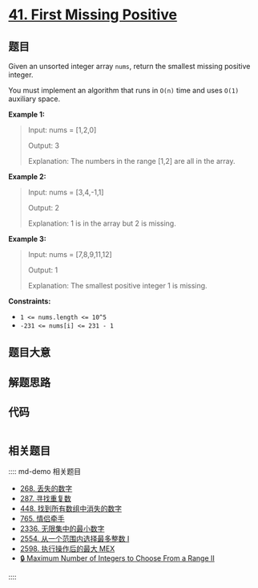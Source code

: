 # [41. First Missing Positive](https://leetcode.com/problems/first-missing-positive/)

## 题目

Given an unsorted integer array `nums`, return the smallest missing positive
integer.

You must implement an algorithm that runs in `O(n)` time and uses `O(1)`
auxiliary space.

**Example 1:**

> Input: nums = [1,2,0]
>
> Output: 3
>
> Explanation: The numbers in the range [1,2] are all in the array.

**Example 2:**

> Input: nums = [3,4,-1,1]
>
> Output: 2
>
> Explanation: 1 is in the array but 2 is missing.

**Example 3:**

> Input: nums = [7,8,9,11,12]
>
> Output: 1
>
> Explanation: The smallest positive integer 1 is missing.

**Constraints:**

- `1 <= nums.length <= 10^5`
- `-231 <= nums[i] <= 231 - 1`

## 题目大意

## 解题思路

## 代码

```javascript

```

## 相关题目

:::: md-demo 相关题目

- [268. 丢失的数字](https://leetcode.com/problems/missing-number)
- [287. 寻找重复数](https://leetcode.com/problems/find-the-duplicate-number)
- [448. 找到所有数组中消失的数字](https://leetcode.com/problems/find-all-numbers-disappeared-in-an-array)
- [765. 情侣牵手](https://leetcode.com/problems/couples-holding-hands)
- [2336. 无限集中的最小数字](https://leetcode.com/problems/smallest-number-in-infinite-set)
- [2554. 从一个范围内选择最多整数 I](https://leetcode.com/problems/maximum-number-of-integers-to-choose-from-a-range-i)
- [2598. 执行操作后的最大 MEX](https://leetcode.com/problems/smallest-missing-non-negative-integer-after-operations)
- [🔒 Maximum Number of Integers to Choose From a Range II](https://leetcode.com/problems/maximum-number-of-integers-to-choose-from-a-range-ii)

::::
